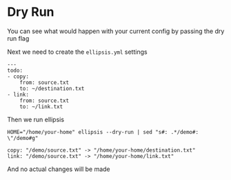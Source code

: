# Dry Run

You can see what would happen with your current config by passing the
dry run flag

Next we need to create the `ellipsis.yml` settings

``` yaml,file(path="ellipsis.yml")
---
todo:
- copy:
    from: source.txt
    to: ~/destination.txt
- link:
    from: source.txt
    to: ~/link.txt
```

Then we run ellipsis

``` shell,script(name="copy-step-elipsis",expected_exit_code=0)
HOME="/home/your-home" ellipsis --dry-run | sed "s#: .*/demo#: \"/demo#g"
```

``` text,verify(script_name="copy-step-elipsis",stream=stdout)
copy: "/demo/source.txt" -> "/home/your-home/destination.txt"
link: "/demo/source.txt" -> "/home/your-home/link.txt"
```

And no actual changes will be made
